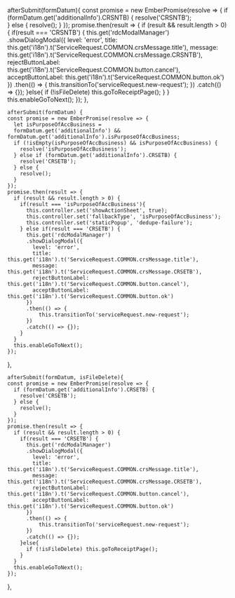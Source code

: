   afterSubmit(formDatum){
    const promise = new EmberPromise(resolve => {
      if (formDatum.get('additionalInfo').CRSNTB) {
        resolve('CRSNTB');  
      } else {
        resolve();
      }
    });
    promise.then(result => {
      if (result && result.length > 0) {
        if(result === 'CRSNTB') {
          this.get('rdcModalManager')
          .showDialogModal({
            level: 'error',
            title: this.get('i18n').t('ServiceRequest.COMMON.crsMessage.title'),
            message: this.get('i18n').t('ServiceRequest.COMMON.crsMessage.CRSNTB'),
            rejectButtonLabel: this.get('i18n').t('ServiceRequest.COMMON.button.cancel'),
            acceptButtonLabel: this.get('i18n').t('ServiceRequest.COMMON.button.ok')
          })
          .then(() => {
              this.transitionTo('serviceRequest.new-request');
          })
          .catch(() => {});
        }else{
          if (!isFileDelete) this.goToReceiptPage();
        }
      }
      this.enableGoToNext();
    });
  },
  
  
  
    afterSubmit(formDatum) {
    const promise = new EmberPromise(resolve => {
      let isPurposeOfAccBusiness =
      formDatum.get('additionalInfo') && formDatum.get('additionalInfo').isPurposeOfAccBusiness;
      if (!isEmpty(isPurposeOfAccBusiness) && isPurposeOfAccBusiness) {
        resolve('isPurposeOfAccBusiness'); 
      } else if (formDatum.get('additionalInfo').CRSETB) {
        resolve('CRSETB');  
      } else {
        resolve();
      }
    });
    promise.then(result => {
      if (result && result.length > 0) {
        if(result === 'isPurposeOfAccBusiness'){
          this.controller.set('showActionSheet', true);
          this.controller.set('fallbackType', 'isPurposeOfAccBusiness');
          this.controller.set('staticPopup', 'dedupe-failure');
        } else if(result === 'CRSETB') {
          this.get('rdcModalManager')
          .showDialogModal({
            level: 'error',
            title: this.get('i18n').t('ServiceRequest.COMMON.crsMessage.title'),
            message: this.get('i18n').t('ServiceRequest.COMMON.crsMessage.CRSETB'),
            rejectButtonLabel: this.get('i18n').t('ServiceRequest.COMMON.button.cancel'),
            acceptButtonLabel: this.get('i18n').t('ServiceRequest.COMMON.button.ok')
          })
          .then(() => {
              this.transitionTo('serviceRequest.new-request');
          })
          .catch(() => {});
        }
      }
      this.enableGoToNext();
    });
  },
  
  
    afterSubmit(formDatum, isFileDelete){
    const promise = new EmberPromise(resolve => {
      if (formDatum.get('additionalInfo').CRSETB) {
        resolve('CRSETB');  
      } else {
        resolve();
      }
    });
    promise.then(result => {
      if (result && result.length > 0) {
        if(result === 'CRSETB') {
          this.get('rdcModalManager')
          .showDialogModal({
            level: 'error',
            title: this.get('i18n').t('ServiceRequest.COMMON.crsMessage.title'),
            message: this.get('i18n').t('ServiceRequest.COMMON.crsMessage.CRSETB'),
            rejectButtonLabel: this.get('i18n').t('ServiceRequest.COMMON.button.cancel'),
            acceptButtonLabel: this.get('i18n').t('ServiceRequest.COMMON.button.ok')
          })
          .then(() => {
              this.transitionTo('serviceRequest.new-request');
          })
          .catch(() => {});
        }else{
          if (!isFileDelete) this.goToReceiptPage();
        }
      }
      this.enableGoToNext();
    });
  },
